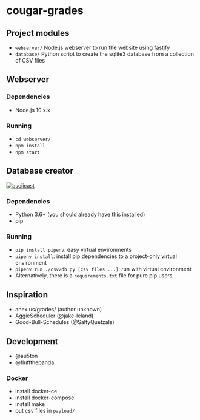 # cougar-grades

## Project modules
- `webserver/` Node.js webserver to run the website using [fastify](https://github.com/fastify/fastify/)
- `database/` Python script to create the sqlite3 database from a collection of CSV files

## Webserver
### Dependencies
- Node.js 10.x.x
### Running
- `cd webserver/`
- `npm install`
- `npm start`

## Database creator
[![asciicast](https://asciinema.org/a/243852.svg)](https://asciinema.org/a/243852)

### Dependencies
- Python 3.6+ (you should already have this installed)
- pip
### Running
- `pip install pipenv`: easy virtual environments
- `pipenv install`: install pip dependencies to a project-only virtual environment
- `pipenv run ./csv2db.py [csv files ...]`: run with virtual environment
- Alternatively, there is a `requirements.txt` file for pure pip users


## Inspiration
- anex.us/grades/ (author unknown)
- AggieScheduler (@jake-leland)
- Good-Bull-Schedules (@SaltyQuetzals)

## Development
- @au5ton
- @fluffthepanda



### Docker
- install docker-ce
- install docker-compose
- install make
- put csv files in `payload/`
